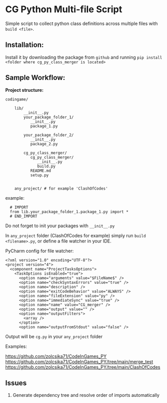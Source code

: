# CG Python Multi-file Script

Simple script to collect python class definitions across multiple files with `build <file>`.

## Installation:

Install it by downloading the package from 
 ``github`` and running ``pip install <folder where cg_py_class_merger is located>``

## Sample Workflow:
**Project structure:**

    codingame/

        lib/
            __init__.py
            your_package_folder_1/
               __init__.py
               package_1.py
     
            your_package_folder_2/
               __init__.py
               package_2.py

            cg_py_class_merger/
               cg_py_class_merger/
                  __init__.py
                  build.py
               README.md
               setup.py

        
        any_project/ # for example 'ClashOfCodes'

example:

      # IMPORT
      from lib.your_package_folder_1.package_1.py import *
      # END_IMPORT

Do not forget to init your packages with ``__init__.py``

In ``any_project`` folder (ClashOfCodes for example) simply run ``build <filename>.py``, or define a file watcher in your IDE.

PyCharm config for file watcher:

    <?xml version="1.0" encoding="UTF-8"?>
    <project version="4">
      <component name="ProjectTasksOptions">
        <TaskOptions isEnabled="true">
          <option name="arguments" value="$FileName$" />
          <option name="checkSyntaxErrors" value="true" />
          <option name="description" />
          <option name="exitCodeBehavior" value="ALWAYS" />
          <option name="fileExtension" value="py" />
          <option name="immediateSync" value="true" />
          <option name="name" value="CG_merger" />
          <option name="output" value="" />
          <option name="outputFilters">
            <array />
          </option>
          <option name="outputFromStdout" value="false" />

Output will be ``cg.py`` in your ``any_project`` folder

Examples:

https://github.com/zolcsika71/CodeInGames_PY
https://github.com/zolcsika71/CodeInGames_PY/tree/main/merge_test
https://github.com/zolcsika71/CodeInGames_PY/tree/main/ClashOfCodes

## Issues

1. Generate dependency tree and resolve order of imports automatically
